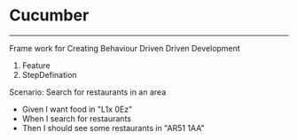 # Cucumber
----------
Frame work for Creating Behaviour Driven Driven Development
1. Feature 
2. StepDefination 

Scenario: Search for restaurants in an area
 - Given I want food in "L1x 0Ez"
 - When I search for restaurants
 - Then I should see some restaurants in "AR51 1AA" 
